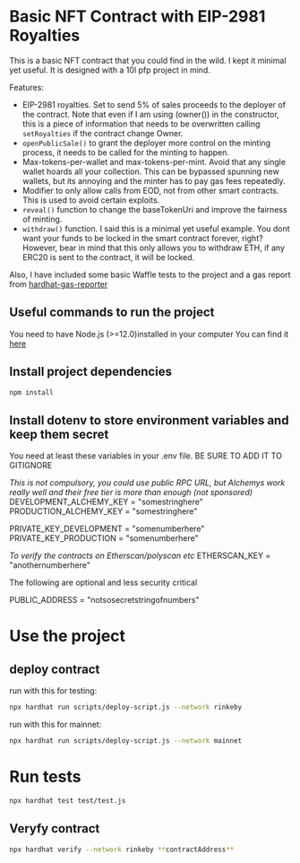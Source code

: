 # Basic NFT Contract with EIP-2981 Royalties

This is a basic NFT contract that you could find in the wild. I kept it minimal yet useful. It is designed with a 10l pfp project in mind.

Features:
- EIP-2981 royalties. Set to send 5% of sales proceeds to the deployer of the contract. Note that even if I am using (owner()) in the constructor, this is a piece of information that needs to be overwritten calling ````setRoyalties```` if the contract change Owner.
- ````openPublicSale()```` to grant the deployer more control on the minting process, it needs to be called for the minting to happen.
- Max-tokens-per-wallet and max-tokens-per-mint. Avoid that any single wallet hoards all your collection. This can be bypassed spunning new wallets, but its annoying and the minter has to pay gas fees repeatedly.
- Modifier to only allow calls from EOD, not from other smart contracts. This is used to avoid certain exploits.
- ````reveal()```` function to change the baseTokenUri and improve the fairness of minting.
- ````withdraw()```` function. I said this is a minimal yet useful example. You dont want your funds to be locked in the smart contract forever, right? However, bear in mind that this only allows you to withdraw ETH, if any ERC20 is sent to the contract, it will be locked.

Also, I have included some basic Waffle tests to the project and a gas report from [hardhat-gas-reporter](https://www.npmjs.com/package/hardhat-gas-reporter)

## Useful commands to run the project 

You need to have Node.js (>=12.0)installed in your computer
You can find it [here](https://nodejs.org/en/)

## Install project dependencies
```bash
npm install
```

## Install dotenv to store environment variables and keep them secret

You need at least these variables in your .env file. BE SURE TO ADD IT TO GITIGNORE

*This is not compulsory, you could use public RPC URL, but Alchemys work really well and their free tier is more than enough (not sponsored)*
DEVELOPMENT_ALCHEMY_KEY = "somestringhere"
PRODUCTION_ALCHEMY_KEY = "somestringhere"

PRIVATE_KEY_DEVELOPMENT = "somenumberhere"
PRIVATE_KEY_PRODUCTION = "somenumberhere"

*To verify the contracts on Etherscan/polyscan etc*
ETHERSCAN_KEY = "anothernumberhere"

The following are optional and less security critical

PUBLIC_ADDRESS = "notsosecretstringofnumbers"

# Use the project
## deploy contract 
run with this for testing: 
```bash
npx hardhat run scripts/deploy-script.js --network rinkeby 
```
run with this for mainnet: 
```bash
npx hardhat run scripts/deploy-script.js --network mainnet
```

# Run tests
```bash
npx hardhat test test/test.js 
```

## Veryfy contract 
```bash
npx hardhat verify --network rinkeby **contractAddress**
```

